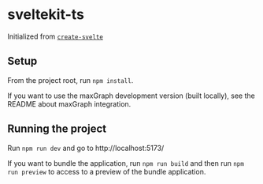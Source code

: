 # sveltekit-ts

Initialized from [`create-svelte`](https://github.com/sveltejs/kit/tree/master/packages/create-svelte)

## Setup

From the project root, run `npm install`.

If you want to use the maxGraph development version (built locally), see the README about maxGraph integration.

## Running the project

Run `npm run dev` and go to http://localhost:5173/

If you want to bundle the application, run `npm run build` and then run `npm run preview` to access to a preview of the
bundle application.
